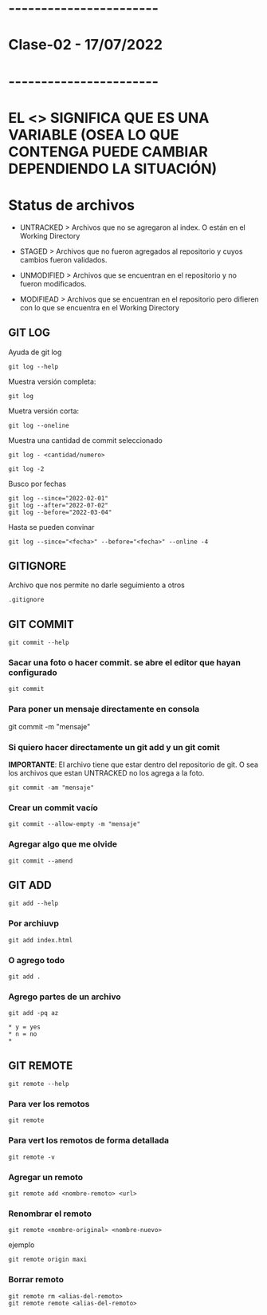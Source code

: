 # -----------------------
#  Clase-02 - 17/07/2022
# -----------------------

# EL <> SIGNIFICA QUE ES UNA VARIABLE (OSEA LO QUE CONTENGA PUEDE CAMBIAR DEPENDIENDO LA SITUACIÓN)

# Status de archivos

* UNTRACKED > Archivos que no se agregaron al index. O están en el Working Directory

* STAGED > Archivos que no fueron agregados al repositorio y cuyos cambios fueron validados.

* UNMODIFIED > Archivos que se encuentran en el repositorio y no fueron modificados.

* MODIFIEAD > Archivos que se encuentran en el repositorio pero difieren con lo que se encuentra en el Working Directory


## GIT LOG

Ayuda de git log

    git log --help

Muestra versión completa:
    
    git log

Muetra versión corta:

    git log --oneline

Muestra una cantidad de commit seleccionado

    git log - <cantidad/numero> 
    
    git log -2

Busco por fechas

    git log --since="2022-02-01"
    git log --after="2022-07-02"
    git log --before="2022-03-04"

Hasta se pueden convinar

    git log --since="<fecha>" --before="<fecha>" --online -4


## GITIGNORE

Archivo que nos permite no darle seguimiento a otros

    .gitignore


## GIT COMMIT

    git commit --help


### Sacar una foto o hacer commit. se abre el editor que hayan configurado

    git commit


### Para poner un mensaje directamente en consola

git commit -m "mensaje"


### Si quiero hacer directamente un git add y un git comit

**IMPORTANTE**: El archivo tiene que estar dentro del repositorio de git. O sea los archivos que estan UNTRACKED no los agrega a la foto.

    git commit -am "mensaje"

### Crear un commit vacío

    git commit --allow-empty -m "mensaje"

### Agregar algo que me olvide

    git commit --amend

## GIT ADD

    git add --help

### Por archiuvp

    git add index.html

### O agrego todo

    git add .

### Agrego partes de un archivo

    git add -pq az

    * y = yes
    * n = no
    *

## GIT REMOTE

    git remote --help

### Para ver los remotos

    git remote

### Para vert los remotos de forma detallada

    git remote -v

### Agregar un remoto

    git remote add <nombre-remoto> <url>

### Renombrar el remoto

    git remote <nombre-original> <nombre-nuevo>

ejemplo

    git remote origin maxi

### Borrar remoto

    git remote rm <alias-del-remoto>
    git remote remote <alias-del-remoto>